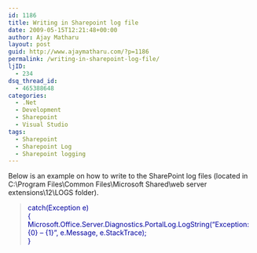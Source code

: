 ```yaml
---
id: 1186
title: Writing in Sharepoint log file
date: 2009-05-15T12:21:48+00:00
author: Ajay Matharu
layout: post
guid: http://www.ajaymatharu.com/?p=1186
permalink: /writing-in-sharepoint-log-file/
ljID:
  - 234
dsq_thread_id:
  - 465388648
categories:
  - .Net
  - Development
  - Sharepoint
  - Visual Studio
tags:
  - Sharepoint
  - Sharepoint Log
  - Sharepoint logging
---
```

Below is an example on how to write to the SharePoint log files (located in C:\Program Files\Common Files\Microsoft Shared\web server extensions\12\LOGS folder).

> <span style="color: #0000a0;">catch(Exception e)<br /> {<br /> Microsoft.Office.Server.Diagnostics.PortalLog.LogString(&#8220;Exception: {0} &#8211; {1}&#8221;, e.Message, e.StackTrace);<br /> }</span>